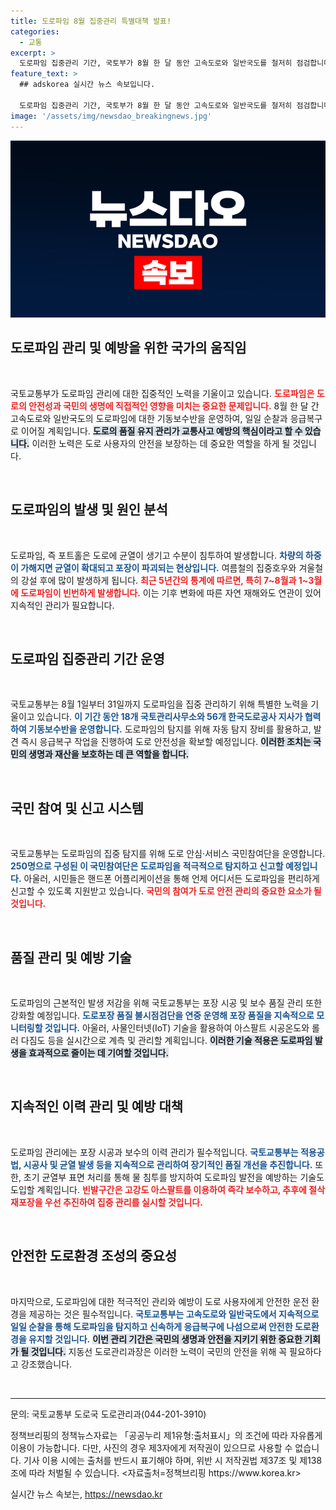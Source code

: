 ```yaml
---
title: 도로파임 8월 집중관리 특별대책 발표!
categories:
  - 교통
excerpt: >
  도로파임 집중관리 기간, 국토부가 8월 한 달 동안 고속도로와 일반국도를 철저히 점검합니다. 급증하는 포트홀 사고를 예방하고, 국민참여단과 첨단 기술로 신속하게 대응하는 이 특별조치는 안전한 도로 환경을 위한 필수 조치입니다.
feature_text: >
  ## adskorea 실시간 뉴스 속보입니다.

  도로파임 집중관리 기간, 국토부가 8월 한 달 동안 고속도로와 일반국도를 철저히 점검합니다. 급증하는 포트홀 사고를 예방하고, 국민참여단과 첨단 기술로 신속하게 대응하는 이 특별조치는 안전한 도로 환경을 위한 필수 조치입니다.
image: '/assets/img/newsdao_breakingnews.jpg'
---
```


<p><img src="/assets/img/newsdao_breakingnews.jpg" alt="adskorea 속보" /></p>

<h2 data-ke-size="size26">도로파임 관리 및 예방을 위한 국가의 움직임</h2>

<p data-ke-size="size16">&nbsp;</p>

<p>국토교통부가 도로파임 관리에 대한 집중적인 노력을 기울이고 있습니다. <b><span style="color: #ee2323;">도로파임은 도로의 안전성과 국민의 생명에 직접적인 영향을 미치는 중요한 문제입니다.</span></b> 8월 한 달 간 고속도로와 일반국도의 도로파임에 대한 기동보수반을 운영하여, 일일 순찰과 응급복구로 이어질 계획입니다. <b><span style="background-color: #21538527;">도로의 품질 유지 관리가 교통사고 예방의 핵심이라고 할 수 있습니다.</span></b> 이러한 노력은 도로 사용자의 안전을 보장하는 데 중요한 역할을 하게 될 것입니다. </p>

<p data-ke-size="size16">&nbsp;</p>

<h2 data-ke-size="size26">도로파임의 발생 및 원인 분석</h2>

<p data-ke-size="size16">&nbsp;</p>

<p>도로파임, 즉 포트홀은 도로에 균열이 생기고 수분이 침투하여 발생합니다. <b><span style="color: #1a5490;">차량의 하중이 가해지면 균열이 확대되고 포장이 파괴되는 현상입니다.</span></b> 여름철의 집중호우와 겨울철의 강설 후에 많이 발생하게 됩니다. <b><span style="color: #ee2323;">최근 5년간의 통계에 따르면, 특히 7~8월과 1~3월에 도로파임이 빈번하게 발생합니다.</span></b> 이는 기후 변화에 따른 자연 재해와도 연관이 있어 지속적인 관리가 필요합니다. </p>

<p data-ke-size="size16">&nbsp;</p>

<h2 data-ke-size="size26">도로파임 집중관리 기간 운영</h2>

<p data-ke-size="size16">&nbsp;</p>

<p>국토교통부는 8월 1일부터 31일까지 도로파임을 집중 관리하기 위해 특별한 노력을 기울이고 있습니다. <b><span style="color: #1a5490;">이 기간 동안 18개 국토관리사무소와 56개 한국도로공사 지사가 협력하여 기동보수반을 운영합니다.</span></b> 도로파임의 탐지를 위해 자동 탐지 장비를 활용하고, 발견 즉시 응급복구 작업을 진행하여 도로 안전성을 확보할 예정입니다. <b><span style="background-color: #21538527;">이러한 조치는 국민의 생명과 재산을 보호하는 데 큰 역할을 합니다.</span></b></p>

<p data-ke-size="size16">&nbsp;</p>

<h2 data-ke-size="size26">국민 참여 및 신고 시스템</h2>

<p data-ke-size="size16">&nbsp;</p>

<p>국토교통부는 도로파임의 집중 탐지를 위해 도로 안심·서비스 국민참여단을 운영합니다. <b><span style="color: #1a5490;">250명으로 구성된 이 국민참여단은 도로파임을 적극적으로 탐지하고 신고할 예정입니다.</span></b> 아울러, 시민들은 핸드폰 어플리케이션을 통해 언제 어디서든 도로파임을 편리하게 신고할 수 있도록 지원받고 있습니다. <b><span style="color: #ee2323;">국민의 참여가 도로 안전 관리의 중요한 요소가 될 것입니다.</span></b></p>

<p data-ke-size="size16">&nbsp;</p>

<h2 data-ke-size="size26">품질 관리 및 예방 기술</h2>

<p data-ke-size="size16">&nbsp;</p>

<p>도로파임의 근본적인 발생 저감을 위해 국토교통부는 포장 시공 및 보수 품질 관리 또한 강화할 예정입니다. <b><span style="color: #1a5490;">도로포장 품질 불시점검단을 연중 운영해 포장 품질을 지속적으로 모니터링할 것입니다.</span></b> 아울러, 사물인터넷(IoT) 기술을 활용하여 아스팔트 시공온도와 롤러 다짐도 등을 실시간으로 계측 및 관리할 계획입니다. <b><span style="background-color: #21538527;">이러한 기술 적용은 도로파임 발생을 효과적으로 줄이는 데 기여할 것입니다.</span></b></p>

<p data-ke-size="size16">&nbsp;</p>

<h2 data-ke-size="size26">지속적인 이력 관리 및 예방 대책</h2>

<p data-ke-size="size16">&nbsp;</p>

<p>도로파임 관리에는 포장 시공과 보수의 이력 관리가 필수적입니다. <b><span style="color: #1a5490;">국토교통부는 적용공법, 시공사 및 균열 발생 등을 지속적으로 관리하여 장기적인 품질 개선을 추진합니다.</span></b> 또한, 초기 균열부 표면 처리를 통해 물 침투를 방지하여 도로파임 발전을 예방하는 기술도 도입할 계획입니다. <b><span style="color: #ee2323;">빈발구간은 고강도 아스팔트를 이용하여 즉각 보수하고, 추후에 절삭 재포장을 우선 추진하여 집중 관리를 실시할 것입니다.</span></b></p>

<p data-ke-size="size16">&nbsp;</p>

<h2 data-ke-size="size26">안전한 도로환경 조성의 중요성</h2>

<p data-ke-size="size16">&nbsp;</p>

<p>마지막으로, 도로파임에 대한 적극적인 관리와 예방이 도로 사용자에게 안전한 운전 환경을 제공하는 것은 필수적입니다. <b><span style="color: #1a5490;">국토교통부는 고속도로와 일반국도에서 지속적으로 일일 순찰을 통해 도로파임을 탐지하고 신속하게 응급복구에 나섬으로써 안전한 도로환경을 유지할 것입니다.</span></b> <b><span style="background-color: #21538527;">이번 관리 기간은 국민의 생명과 안전을 지키기 위한 중요한 기회가 될 것입니다.</span></b> 지동선 도로관리과장은 이러한 노력이 국민의 안전을 위해 꼭 필요하다고 강조했습니다.</p>

<p data-ke-size="size16">&nbsp;</p>

<hr>

<p data-ke-size="size16">문의: 국토교통부 도로국 도로관리과(044-201-3910)</p>

<p data-ke-size="size16">정책브리핑의 정책뉴스자료는 「공공누리 제1유형:출처표시」의 조건에 따라 자유롭게 이용이 가능합니다. 다만, 사진의 경우 제3자에게 저작권이 있으므로 사용할 수 없습니다. 기사 이용 시에는 출처를 반드시 표기해야 하며, 위반 시 저작권법 제37조 및 제138조에 따라 처벌될 수 있습니다. <자료출처=정책브리핑 https://www.korea.kr></p>
실시간 뉴스 속보는, <a href="https://newsdao.kr" rel="dofollow">https://newsdao.kr</a>


